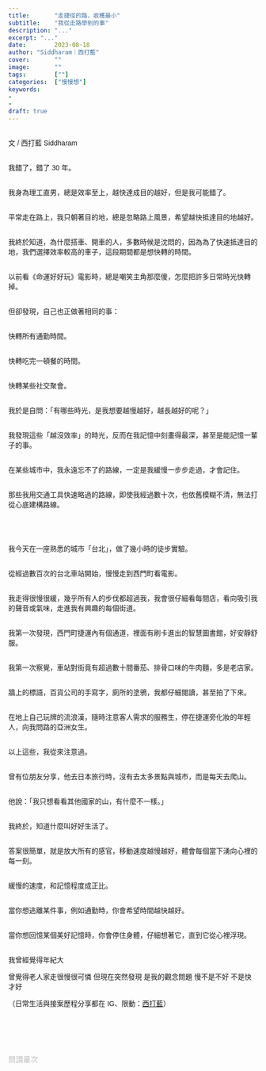 ```yaml
---
title:       "走捷徑的路，收穫最小"
subtitle:    "我從走路學到的事"
description: "..."
excerpt: "..."
date:        2023-08-18
author: "Siddharam｜西打藍"
cover:       ""
image:       ""
tags:        [""]
categories:  ["慢慢想"]
keywords:
- 
- 
draft: true
---
```


<article style="font-family: 'Noto Sans TC', '微軟正黑體', sans-serif; font-weight: 300;">

<br>文 / 西打藍 Siddharam<br><br>

我錯了，錯了 30 年。<br><br>

我身為理工直男，總是效率至上，越快達成目的越好，但是我可能錯了。<br><br>

平常走在路上，我只朝著目的地，總是忽略路上風景，希望越快抵達目的地越好。<br><br>

我終於知道，為什麼搭車、開車的人，多數時候是沈悶的，因為為了快速抵達目的地，我們選擇效率較高的車子，這段期間都是想快轉的時間。<br><br>

以前看《命運好好玩》電影時，總是嘲笑主角那麼傻，怎麼把許多日常時光快轉掉。<br><br>

但卻發現，自己也正做著相同的事：<br><br>

快轉所有通勤時間。<br><br>

快轉吃完一頓餐的時間。<br><br>

快轉某些社交聚會。<br><br>

我於是自問：「有哪些時光，是我想要越慢越好，越長越好的呢？」<br><br>

我發現這些「越沒效率」的時光，反而在我記憶中刻畫得最深，甚至是能記憶一輩子的事。<br><br>

在某些城市中，我永遠忘不了的路線，一定是我緩慢一步步走過，才會記住。<br><br>

那些我用交通工具快速略過的路線，即使我經過數十次，也依舊模糊不清，無法打從心底建構路線。<br><br>

<h3 class="article-h1-color"></h3><br>

我今天在一座熟悉的城市「台北」，做了幾小時的徒步實驗。<br><br>

從經過數百次的台北車站開始，慢慢走到西門町看電影。<br><br>

我走得很慢很緩，幾乎所有人的步伐都超過我，我會很仔細看每間店，看向吸引我的聲音或氣味，走進我有興趣的每個街道。<br><br>

我第一次發現，西門町捷運內有個通道，裡面有刷卡進出的智慧圖書館，好安靜舒服。<br><br>

我第一次察覺，車站對街竟有超過數十間番茄、排骨口味的牛肉麵，多是老店家。<br><br>

牆上的標語，百貨公司的手寫字，廁所的塗鴉，我都仔細閱讀，甚至拍了下來。<br><br>

在地上自己玩牌的流浪漢，隨時注意客人需求的服務生，停在捷運旁化妝的年輕人，向我問路的亞洲女生。<br><br>

以上這些，我從來注意過。<br><br>

曾有位朋友分享，他去日本旅行時，沒有去太多景點與城市，而是每天去爬山。<br><br>

他說：「我只想看看其他國家的山，有什麼不一樣。」<br><br>

我終於，知道什麼叫好好生活了。<br><br>

答案很簡單，就是放大所有的感官，移動速度越慢越好，體會每個當下湧向心裡的每一刻。<br><br>

緩慢的速度，和記憶程度成正比。<br><br>

當你想逃離某件事，例如通勤時，你會希望時間越快越好。<br><br>

當你想回憶某個美好記憶時，你會停住身體，仔細想著它，直到它從心裡浮現。<br><br>

我曾經覺得年紀大



曾覺得老人家走很慢很可憐 但現在突然發現 是我的觀念問題 慢不是不好 不是快才好




（日常生活與接案歷程分享都在 IG、限動：<a href="https://www.instagram.com/sidd.blue/" target="_blank">西打藍</a>）<br><br>

<!-- <h3 class="article-h1-color"></h3><br> -->

<br><br><br>

</article>

<div style="color: #bfbfbf; font-size: 15px;" id="busuanzi_container_page_pv">
  閱讀量<span id="busuanzi_value_page_pv"></span>次
</div>

<script src="../../js/post.js"></script>
